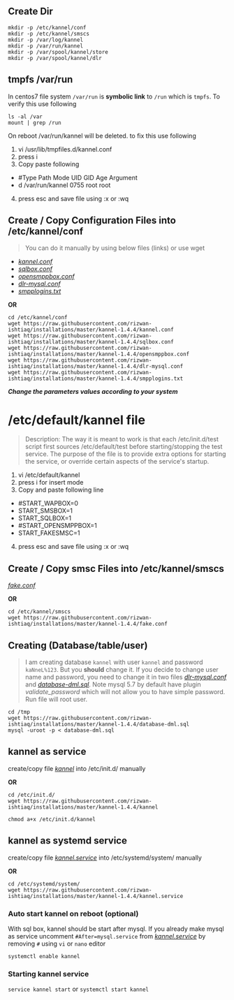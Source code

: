 ## Create Dir
```
mkdir -p /etc/kannel/conf
mkdir -p /etc/kannel/smscs
mkdir -p /var/log/kannel
mkdir -p /var/run/kannel
mkdir -p /var/spool/kannel/store
mkdir -p /var/spool/kannel/dlr
```
## tmpfs /var/run
In centos7 file system `/var/run` is **symbolic link** to `/run` which is `tmpfs`. To verify this use following
```
ls -al /var
mount | grep /run
```
On reboot /var/run/kannel will be deleted. to fix this use following

1. vi /usr/lib/tmpfiles.d/kannel.conf
2. press i
3. Copy paste following
  * #Type Path        Mode UID  GID  Age Argument
  * d /var/run/kannel 0755 root root
4. press esc and save file using :x or :wq
## Create / Copy Configuration Files into /etc/kannel/conf
> You can do it manually by using below files (links) or use wget
* *[kannel.conf](kannel.conf)*
* *[sqlbox.conf](sqlbox.conf)*
* *[opensmppbox.conf](opensmppbox.conf)*
* *[dlr-mysql.conf](dlr-mysql.conf)*
* *[smpplogins.txt](smpplogins.txt)*

**OR**
```
cd /etc/kannel/conf
wget https://raw.githubusercontent.com/rizwan-ishtiaq/installations/master/kannel-1.4.4/kannel.conf
wget https://raw.githubusercontent.com/rizwan-ishtiaq/installations/master/kannel-1.4.4/sqlbox.conf
wget https://raw.githubusercontent.com/rizwan-ishtiaq/installations/master/kannel-1.4.4/opensmppbox.conf
wget https://raw.githubusercontent.com/rizwan-ishtiaq/installations/master/kannel-1.4.4/dlr-mysql.conf
wget https://raw.githubusercontent.com/rizwan-ishtiaq/installations/master/kannel-1.4.4/smpplogins.txt
```
***Change the parameters values according to your system***
# /etc/default/kannel file
> Description: The way it is meant to work is that each /etc/init.d/test script first sources /etc/default/test before starting/stopping the test service. The purpose of the file is to provide extra options for starting the service, or override certain aspects of the service's startup.
1. vi /etc/default/kannel
2. press i for insert mode
3. Copy and paste following line
  * #START_WAPBOX=0
  * START_SMSBOX=1
  * START_SQLBOX=1
  * #START_OPENSMPPBOX=1
  * START_FAKESMSC=1
4. press esc and save file using :x or :wq

## Create / Copy smsc Files into /etc/kannel/smscs
*[fake.conf](fake.conf)*

**OR**
```
cd /etc/kannel/smscs
wget https://raw.githubusercontent.com/rizwan-ishtiaq/installations/master/kannel-1.4.4/fake.conf
```
## Creating (Database/table/user)
> I am creating database `kannel` with user `kannel` and password `kaNneL%123`. But you **should** change it. If you decide to change user name and password, you need to change it in two files *[dlr-mysql.conf](dlr-mysql.conf)* and *[database-dml.sql](database-dml.sql)*. Note mysql 5.7 by default have plugin *validate_password* which will not allow you to have simple password. Run file will root user.
```
cd /tmp
wget https://raw.githubusercontent.com/rizwan-ishtiaq/installations/master/kannel-1.4.4/database-dml.sql
mysql -uroot -p < database-dml.sql
```
## kannel as service
create/copy file *[kannel](kannel)* into /etc/init.d/ manually

**OR**
```
cd /etc/init.d/
wget https://raw.githubusercontent.com/rizwan-ishtiaq/installations/master/kannel-1.4.4/kannel
```
`chmod a+x /etc/init.d/kannel`
## kannel as systemd service
create/copy file *[kannel.service](kannel.service)* into /etc/systemd/system/ manually

**OR**
```
cd /etc/systemd/system/
wget https://raw.githubusercontent.com/rizwan-ishtiaq/installations/master/kannel-1.4.4/kannel.service
```
### Auto start kannel on reboot (optional)
With sql box, kannel should be start after mysql. If you already make mysql as service uncomment `#After=mysql.service` from *[kannel.service](kannel.service)* by removing `#` using `vi` or `nano` editor

`systemctl enable kannel`
### Starting kannel service
`service kannel start` or `systemctl start kannel`
